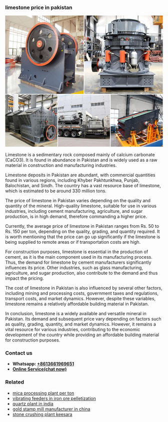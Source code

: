 <h3>limestone price in pakistan</h3><img src='1703042159.jpg' alt=''><p>Limestone is a sedimentary rock composed mainly of calcium carbonate (CaCO3). It is found in abundance in Pakistan and is widely used as a raw material in construction and manufacturing industries. </p><p>Limestone deposits in Pakistan are abundant, with commercial quantities found in various regions, including Khyber Pakhtunkhwa, Punjab, Balochistan, and Sindh. The country has a vast resource base of limestone, which is estimated to be around 330 million tons.</p><p>The price of limestone in Pakistan varies depending on the quality and quantity of the mineral. High-quality limestone, suitable for use in various industries, including cement manufacturing, agriculture, and sugar production, is in high demand, therefore commanding a higher price.</p><p>Currently, the average price of limestone in Pakistan ranges from Rs. 50 to Rs. 150 per ton, depending on the quality, grading, and quantity required. It is worth mentioning that the price can go up significantly if the limestone is being supplied to remote areas or if transportation costs are high.</p><p>For construction purposes, limestone is essential in the production of cement, as it is the main component used in its manufacturing process. Thus, the demand for limestone by cement manufacturers significantly influences its price. Other industries, such as glass manufacturing, agriculture, and sugar production, also contribute to the demand and thus impact the pricing.</p><p>The cost of limestone in Pakistan is also influenced by several other factors, including mining and processing costs, government taxes and regulations, transport costs, and market dynamics. However, despite these variables, limestone remains a relatively affordable building material in Pakistan.</p><p>In conclusion, limestone is a widely available and versatile mineral in Pakistan. Its demand and subsequent price vary depending on factors such as quality, grading, quantity, and market dynamics. However, it remains a vital resource for various industries, contributing to the economic development of the country while providing an affordable building material for construction purposes.</p><h3>Contact us</h3><ul><li><strong>Whatsapp:&nbsp;<a href="https://wa.me/8613661969651">+8613661969651</a></strong></li><li><a href="https://swt.shibang-china.com/?git&amp;zhl&amp;limestone price in pakistan"><strong>Online Service(chat now)</strong></a></li></ul><h3>Related</h3><ul><li><a href='mica processing plant per ton.md'>mica processing plant per ton</a></li><li><a href='vibrating feeders in iron ore pelletization.md'>vibrating feeders in iron ore pelletization</a></li><li><a href='quartz plant in india.md'>quartz plant in india</a></li><li><a href='gold stamp mill manufacturer in china.md'>gold stamp mill manufacturer in china</a></li><li><a href='stone crushing plant keesara.md'>stone crushing plant keesara</a></li></ul>